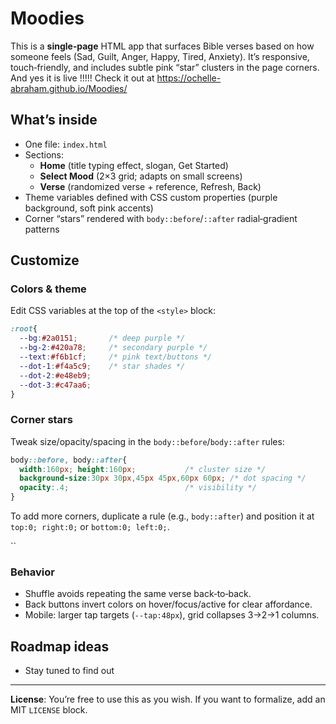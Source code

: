 # Moodies 

This is a **single‑page** HTML app that surfaces Bible verses based on how someone feels (Sad, Guilt, Anger, Happy, Tired, Anxiety). It’s responsive, touch‑friendly, and includes subtle pink “star” clusters in the page corners. And yes it is live !!!!! Check it out at https://ochelle-abraham.github.io/Moodies/

## What’s inside

- One file: `index.html`
- Sections:
  - **Home** (title typing effect, slogan, Get Started)
  - **Select Mood** (2×3 grid; adapts on small screens)
  - **Verse** (randomized verse + reference, Refresh, Back)
- Theme variables defined with CSS custom properties (purple background, soft pink accents)
- Corner “stars” rendered with `body::before`/`::after` radial‑gradient patterns


## Customize

### Colors & theme

Edit CSS variables at the top of the `<style>` block:

```css
:root{
  --bg:#2a0151;       /* deep purple */
  --bg-2:#420a78;     /* secondary purple */
  --text:#f6b1cf;     /* pink text/buttons */
  --dot-1:#f4a5c9;    /* star shades */
  --dot-2:#e48eb9;
  --dot-3:#c47aa6;
}
```

### Corner stars

Tweak size/opacity/spacing in the `body::before`/`body::after` rules:

```css
body::before, body::after{
  width:160px; height:160px;           /* cluster size */
  background-size:30px 30px,45px 45px,60px 60px; /* dot spacing */
  opacity:.4;                          /* visibility */
}
```

To add more corners, duplicate a rule (e.g., `body::after`) and position it at `top:0; right:0;` or `bottom:0; left:0;`.

``

### Behavior

- Shuffle avoids repeating the same verse back‑to‑back.
- Back buttons invert colors on hover/focus/active for clear affordance.
- Mobile: larger tap targets (`--tap:48px`), grid collapses 3→2→1 columns.



## Roadmap ideas

- Stay tuned to find out

---

**License**: You’re free to use this as you wish. If you want to formalize, add an MIT `LICENSE` block.

